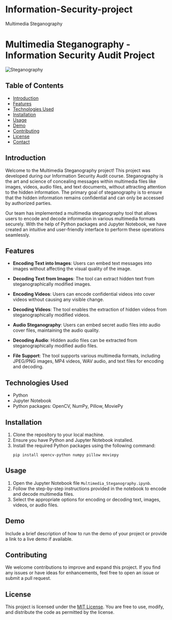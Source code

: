 # Information-Security-project
Multimedia Steganography

# Multimedia Steganography - Information Security Audit Project

![Steganography](steganography_image.jpg)

## Table of Contents

- [Introduction](#introduction)
- [Features](#features)
- [Technologies Used](#technologies-used)
- [Installation](#installation)
- [Usage](#usage)
- [Demo](#demo)
- [Contributing](#contributing)
- [License](#license)
- [Contact](#contact)

## Introduction

Welcome to the Multimedia Steganography project! This project was developed during our Information Security Audit course. Steganography is the art and science of concealing messages within multimedia files like images, videos, audio files, and text documents, without attracting attention to the hidden information. The primary goal of steganography is to ensure that the hidden information remains confidential and can only be accessed by authorized parties.

Our team has implemented a multimedia steganography tool that allows users to encode and decode information in various multimedia formats securely. With the help of Python packages and Jupyter Notebook, we have created an intuitive and user-friendly interface to perform these operations seamlessly.

## Features

- **Encoding Text into Images**: Users can embed text messages into images without affecting the visual quality of the image.

- **Decoding Text from Images**: The tool can extract hidden text from steganographically modified images.

- **Encoding Videos**: Users can encode confidential videos into cover videos without causing any visible change.

- **Decoding Videos**: The tool enables the extraction of hidden videos from steganographically modified videos.

- **Audio Steganography**: Users can embed secret audio files into audio cover files, maintaining the audio quality.

- **Decoding Audio**: Hidden audio files can be extracted from steganographically modified audio files.

- **File Support**: The tool supports various multimedia formats, including JPEG/PNG images, MP4 videos, WAV audio, and text files for encoding and decoding.

## Technologies Used

- Python
- Jupyter Notebook
- Python packages: OpenCV, NumPy, Pillow, MoviePy

## Installation

1. Clone the repository to your local machine.
2. Ensure you have Python and Jupyter Notebook installed.
3. Install the required Python packages using the following command:
   ```
   pip install opencv-python numpy pillow moviepy
   ```

## Usage

1. Open the Jupyter Notebook file `Multimedia_Steganography.ipynb`.
2. Follow the step-by-step instructions provided in the notebook to encode and decode multimedia files.
3. Select the appropriate options for encoding or decoding text, images, videos, or audio files.

## Demo

Include a brief description of how to run the demo of your project or provide a link to a live demo if available.

## Contributing

We welcome contributions to improve and expand this project. If you find any issues or have ideas for enhancements, feel free to open an issue or submit a pull request.

## License

This project is licensed under the [MIT License](LICENSE). You are free to use, modify, and distribute the code as permitted by the license.
